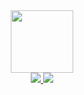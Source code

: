 <div id="header" align="center">
  <img src="https://media.giphy.com/media/M9gbBd9nbDrOTu1Mqx/giphy.gif" width="100"/>
</div>
<div id="contactsUrl" align="center">
  <a href="linkedin.com/in/nicolás-uema-2539181aa/" target="_blank">
     <img src="https://img.shields.io/badge/LinkedIn-blue?logo=linkedin&logoColor=white"
  <a/>
  <a href="https://www.instagram.com/nicolasuema/">
    <img src="https://img.shields.io/badge/Instagram-red?logo=Instagram&logoColor=white"
</div>

